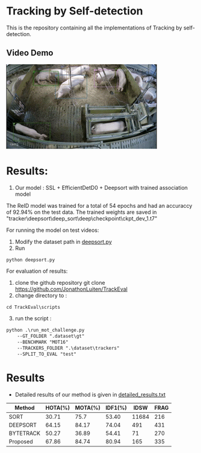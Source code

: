 # Tracking by Self-detection

This is the repository containing all the implementations of Tracking by self-detection.

## Video Demo
<img src="assets/MOT1.gif" width="400"/>

# Results:

1. Our model : SSL + EfficientDetD0 + Deepsort with trained association model

The ReID model was trained for a total of 54 epochs and had an accuraccy of 92.94% on the test data. The trained weights are saved in "tracker\deepsort\deep_sort\deep\checkpoint\ckpt_dev_1.t7"

For running the model on test videos:
1. Modify the dataset path in [deepsort.py](myLib/README.md)
2. Run
```
python deepsort.py
```

For evaluation of results:
1. clone the github repository  git clone https://github.com/JonathonLuiten/TrackEval 
2. change directory to :
```
cd TrackEval\scripts
```
3. run the script : 
```
python .\run_mot_challenge.py 
    --GT_FOLDER ".dataset\gt" 
    --BENCHMARK "MOT16" 
    --TRACKERS_FOLDER ".\dataset\trackers" 
    --SPLIT_TO_EVAL "test"
```
# Results

* Detailed results of our method is given in [detailed_results.txt](detailed_results)
<table class="tg">
<thead>
  <tr>
    <th class="tg-jew0">Method</th>
    <th class="tg-smvl">HOTA(%)</th>
    <th class="tg-smvl">MOTA(%)</th>
    <th class="tg-jew0">IDF1(%)</th>
    <th class="tg-jew0">IDSW</th>
    <th class="tg-jew0">FRAG</th>
  </tr>
</thead>
<tbody>
  <tr>
    <td class="tg-31dk">SORT </td>
    <td class="tg-0pky">30.71</td>
    <td class="tg-0pky">75.7</td>
    <td class="tg-0pky">53.40</td>
    <td class="tg-0pky">11684</td>
    <td class="tg-0pky">216</td>
  </tr>
  <tr>
    <td class="tg-31dk">DEEPSORT</td>
    <td class="tg-0pky">64.15</td>
    <td class="tg-0pky">84.17</td>
    <td class="tg-0pky">74.04</td>
    <td class="tg-0pky">491</td>
    <td class="tg-0pky">431</td>
  </tr>
  <tr>
    <td class="tg-31dk">BYTETRACK </td>
    <td class="tg-0pky">50.27</td>
    <td class="tg-0pky">36.89</td>
    <td class="tg-0pky">54.41</td>
    <td class="tg-0pky">71</td>
    <td class="tg-0pky">270</td>
  </tr>
  <tr>
    <td class="tg-31dk">Proposed</td>
    <td class="tg-0pky">67.86</td>
    <td class="tg-0pky">84.74</td>
    <td class="tg-0pky">80.94</td>
    <td class="tg-0pky">165</td>
    <td class="tg-0pky">335</td>
  </tr>
</tbody>
</table>

